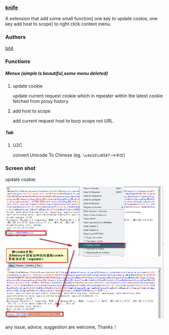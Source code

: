 ### [knife](https://github.com/bit4woo/knife)

A extension that add some small function[ one key to update cookie, one key add host to scope] to right click context menu.



### Authors

[bit4](https://github.com/bit4woo)

### Functions

##### Menus (simple is beautiful,some menu deleted)

1. update cookie

   update current request cookie which in repeater within the latest cookie fetched from proxy history.

2. add host to scope

   add current request host to burp scope not URL.

##### Tab

1. U2C

   convert Unicode To Chinese (eg. `\u4e2d\u6587`-->`中文`) 

### Screen shot

update cookie:

![updatecookie](img/updatecookie.png)

any issue, advice, suggestion are welcome, Thanks！
